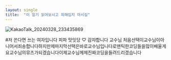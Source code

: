 ```yaml
---
layout: single
title:  "이 일기 읽어보시고 피해입지 마시길"
---
```

![KakaoTalk_20240328_233435869](../images/2024-03-28-#4/KakaoTalk_20240328_233435869-1711641107637-5.jpg)

#저 쓴다면 쓰는 여자입니다
피파 맛잇당 ♡
감쟈합니다 교수님
처음선택이교수님이아니어서죄송합니다하지만제마지막선택은바로교수님입니다로맨틱한코딩들을많이배울게요교수님의뮤즈가되겠습니다이제교수님께제진짜코딩을들려드리겠습니다
